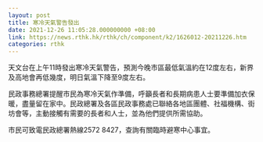 ```yaml
---
layout: post
title: 寒冷天氣警告發出
date: 2021-12-26 11:05:28.000000000 +08:00
link: https://news.rthk.hk/rthk/ch/component/k2/1626012-20211226.htm
categories: rthk
---
```


天文台在上午11時發出寒冷天氣警告，預測今晚市區最低氣溫約在12度左右，新界及高地會再低幾度，明日氣溫下降至9度左右。

民政事務總署提醒市民為寒冷天氣作準備，呼籲長者和長期病患人士要準備加衣保暖，盡量留在家中。民政總署及各區民政事務處已聯絡各地區團體、社福機構、街坊會等，主動接觸有需要的長者和人士，並為他們提供所需協助。

市民可致電民政總署熱線2572 8427，查詢有關臨時避寒中心事宜。

